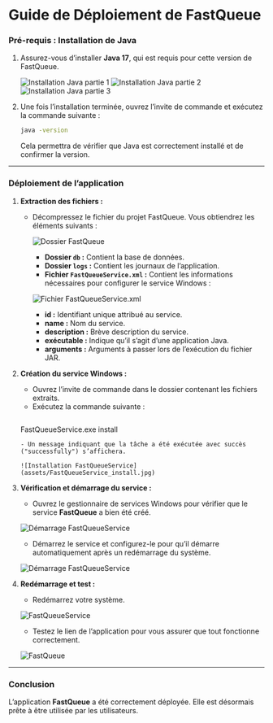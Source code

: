 # Guide de Déploiement de FastQueue

### Pré-requis : Installation de Java

1. Assurez-vous d’installer **Java 17**, qui est requis pour cette version de FastQueue.

   ![Installation Java partie 1](assets/java1.jpg)
   ![Installation Java partie 2](assets/java2.jpg)
   ![Installation Java partie 3](assets/java3.jpg)

2. Une fois l’installation terminée, ouvrez l’invite de commande et exécutez la commande suivante :
   ```cmd
   java -version
   ```
   Cela permettra de vérifier que Java est correctement installé et de confirmer la version.

---

### Déploiement de l’application
1. **Extraction des fichiers :**
   - Décompressez le fichier du projet FastQueue. Vous obtiendrez les éléments suivants :

     ![Dossier FastQueue](assets/FastQueue.jpg)
     - **Dossier `db` :** Contient la base de données.
     - **Dossier `logs` :** Contient les journaux de l’application.
     - **Fichier `FastQueueService.xml` :** Contient les informations nécessaires pour configurer le service Windows :

     ![Fichier FastQueueService.xml](assets/FastQueueService_xml.jpg)
       - **id :** Identifiant unique attribué au service.
       - **name :** Nom du service.
       - **description :** Brève description du service.
       - **exécutable :** Indique qu’il s’agit d’une application Java.
       - **arguments :** Arguments à passer lors de l’exécution du fichier JAR.

2. **Création du service Windows :**
   - Ouvrez l’invite de commande dans le dossier contenant les fichiers extraits.
   - Exécutez la commande suivante :
     ```cmd
    FastQueueService.exe install
     ```
   - Un message indiquant que la tâche a été exécutée avec succès ("successfully") s’affichera.

   ![Installation FastQueueService](assets/FastQueueService_install.jpg)

3. **Vérification et démarrage du service :**
   - Ouvrez le gestionnaire de services Windows pour vérifier que le service **FastQueue** a bien été créé.

   ![Démarrage FastQueueService](assets/service.jpg)
   - Démarrez le service et configurez-le pour qu’il démarre automatiquement après un redémarrage du système.

   ![Démarrage FastQueueService](assets/service2.jpg)

4. **Redémarrage et test :**
   - Redémarrez votre système.

   ![FastQueueService](assets/service3.jpg)
   - Testez le lien de l’application pour vous assurer que tout fonctionne correctement.

   ![FastQueue](assets/app.jpg)

---

### Conclusion
L’application **FastQueue** a été correctement déployée. Elle est désormais prête à être utilisée par les utilisateurs.



